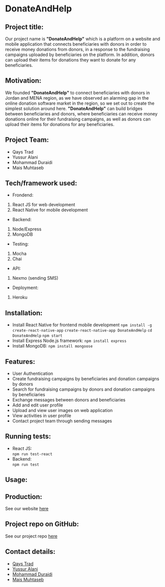 
# DonateAndHelp

## Project title:

 Our project name is **"DonateAndHelp"** which is a platform on a website and mobile application that connects beneficiaries with donors in order to receive money donations from donors, in a response to the fundraising campaigns uploaded by beneficiaries on the platform. In addition, donors can upload their items for donations they want to donate for any beneficiaries.

## Motivation:

 We founded **"DonateAndHelp"** to connect beneficiaries with donors in Jordan and MENA region, as we have observed an alarming gap in the online donation software market in the region, so we set out to create the simplest solution around here. **"DonateAndHelp"** can build bridges between beneficiaries and donors, where beneficiaries can receive money donations online for their fundraising campaigns, as well as donors can upload their items for donations for any beneficiaries.

## Project Team:
 
 * Qays Trad
 * Yussur Alani
 * Mohammad Duraidi
 * Mais Muhtaseb

## Tech/framework used:

 * Frondend:
  1. React JS for web development
  2. React Native for mobile development
 * Backend:
  1. Node/Express
  2. MongoDB
 * Testing:
  1. Mocha
  2. Chai
 * API:
  1. Nexmo (sending SMS) 
 * Deployment:
  1. Heroku 

## Installation:

 * Install React Native for frontend mobile development
    `npm install -g create-react-native-app`
    `create-react-native-app DonateAndHelp`
    `cd DonateAndHelp`
    `npm start`
 * Install Express Node.js framework:
    `npm install express`
 * Install MongoDB:
    `npm install mongoose`

## Features:

 * User Authentication
 * Create fundraising campaigns by beneficiaries and donation campaigns by donors
 * Search for fundraising campaigns by donors and donation campaigns by beneficiaries
 * Exchange messages between donors and beneficiaries
 * Add and edit user profile
 * Upload and view user images on web application
 * View activities in user profile
 * Contact project team through sending messages

## Running tests:

  * React JS:  
  `npm run test-react`
  * Backend:   
  `npm run test` 

## Usage:

## Production: 
   See our website [here](https://donatandhelp.herokuapp.com)

## Project repo on GitHub: 
   See our project repo [here](https://github.com/QMYM/DonateAndHelp)

## Contact details:

 * [Qays Trad](https://github.com/QaysTrad)
 * [Yussur Alani](https://github.com/Yussur90)
 * [Mohammad Duraidi](https://github.com/Mohammedalduraidi)
 * [Mais Muhtaseb](https://github.com/MaisMuhtaseb)
 


 




